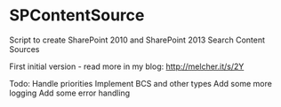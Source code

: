 SPContentSource
===============

Script to create SharePoint 2010 and SharePoint 2013 Search Content Sources

First initial version - read more in my blog: http://melcher.it/s/2Y

Todo:
	Handle priorities
	Implement BCS and other types
	Add some more logging
	Add some error handling